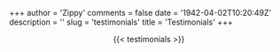 +++
author = 'Zippy'
comments = false
date = '1942-04-02T10:20:49Z'
description = ''
slug = 'testimonials'
title = 'Testimonials'
+++
<link rel="stylesheet" href="/css/owl.carousel.css">
<link rel="stylesheet" href="/css/owl.theme.css">

<div>
<div style="text-align: center;">
{{< testimonials >}}
</div>
